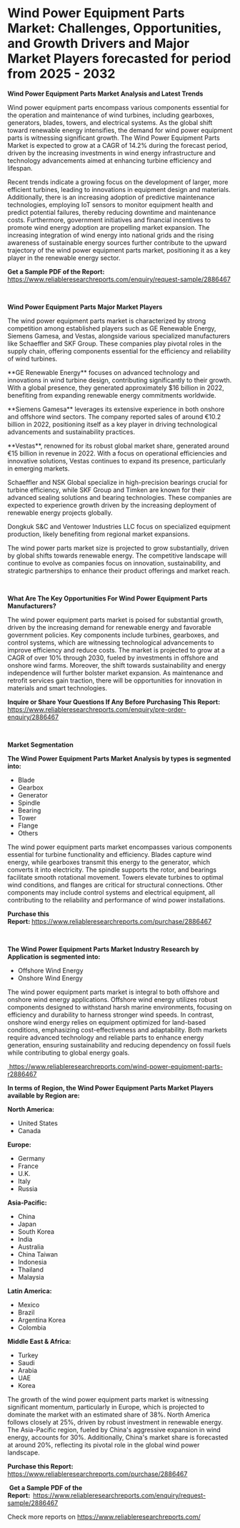<p><h1>Wind Power Equipment Parts Market: Challenges, Opportunities, and Growth Drivers and Major Market Players forecasted for period from 2025 - 2032</h1></p><p><strong>Wind Power Equipment Parts Market Analysis and Latest Trends</strong></p>
<p><p>Wind power equipment parts encompass various components essential for the operation and maintenance of wind turbines, including gearboxes, generators, blades, towers, and electrical systems. As the global shift toward renewable energy intensifies, the demand for wind power equipment parts is witnessing significant growth. The Wind Power Equipment Parts Market is expected to grow at a CAGR of 14.2% during the forecast period, driven by the increasing investments in wind energy infrastructure and technology advancements aimed at enhancing turbine efficiency and lifespan. </p><p>Recent trends indicate a growing focus on the development of larger, more efficient turbines, leading to innovations in equipment design and materials. Additionally, there is an increasing adoption of predictive maintenance technologies, employing IoT sensors to monitor equipment health and predict potential failures, thereby reducing downtime and maintenance costs. Furthermore, government initiatives and financial incentives to promote wind energy adoption are propelling market expansion. The increasing integration of wind energy into national grids and the rising awareness of sustainable energy sources further contribute to the upward trajectory of the wind power equipment parts market, positioning it as a key player in the renewable energy sector.</p></p>
<p><strong>Get a Sample PDF of the Report:&nbsp;</strong> <a href="https://www.reliableresearchreports.com/enquiry/request-sample/2886467?utm_campaign=3430&utm_medium=2&utm_source=Github&utm_content=ia&utm_term=13032025&utm_id=wind-power-equipment-parts">https://www.reliableresearchreports.com/enquiry/request-sample/2886467</a></p>
<p>&nbsp;</p>
<p><strong>Wind Power Equipment Parts Major Market Players</strong></p>
<p><p>The wind power equipment parts market is characterized by strong competition among established players such as GE Renewable Energy, Siemens Gamesa, and Vestas, alongside various specialized manufacturers like Schaeffler and SKF Group. These companies play pivotal roles in the supply chain, offering components essential for the efficiency and reliability of wind turbines.</p><p>**GE Renewable Energy** focuses on advanced technology and innovations in wind turbine design, contributing significantly to their growth. With a global presence, they generated approximately $16 billion in 2022, benefiting from expanding renewable energy commitments worldwide.</p><p>**Siemens Gamesa** leverages its extensive experience in both onshore and offshore wind sectors. The company reported sales of around €10.2 billion in 2022, positioning itself as a key player in driving technological advancements and sustainability practices.</p><p>**Vestas**, renowned for its robust global market share, generated around €15 billion in revenue in 2022. With a focus on operational efficiencies and innovative solutions, Vestas continues to expand its presence, particularly in emerging markets.</p><p>Schaeffler and NSK Global specialize in high-precision bearings crucial for turbine efficiency, while SKF Group and Timken are known for their advanced sealing solutions and bearing technologies. These companies are expected to experience growth driven by the increasing deployment of renewable energy projects globally.</p><p>Dongkuk S&C and Ventower Industries LLC focus on specialized equipment production, likely benefiting from regional market expansions.</p><p>The wind power parts market size is projected to grow substantially, driven by global shifts towards renewable energy. The competitive landscape will continue to evolve as companies focus on innovation, sustainability, and strategic partnerships to enhance their product offerings and market reach.</p></p>
<p>&nbsp;</p>
<p><strong>What Are The Key Opportunities For Wind Power Equipment Parts Manufacturers?</strong></p>
<p><p>The wind power equipment parts market is poised for substantial growth, driven by the increasing demand for renewable energy and favorable government policies. Key components include turbines, gearboxes, and control systems, which are witnessing technological advancements to improve efficiency and reduce costs. The market is projected to grow at a CAGR of over 10% through 2030, fueled by investments in offshore and onshore wind farms. Moreover, the shift towards sustainability and energy independence will further bolster market expansion. As maintenance and retrofit services gain traction, there will be opportunities for innovation in materials and smart technologies.</p></p>
<p><strong>Inquire or Share Your Questions If Any Before Purchasing This Report:</strong> <a href="https://www.reliableresearchreports.com/enquiry/pre-order-enquiry/2886467?utm_campaign=3430&utm_medium=2&utm_source=Github&utm_content=ia&utm_term=13032025&utm_id=wind-power-equipment-parts">https://www.reliableresearchreports.com/enquiry/pre-order-enquiry/2886467</a></p>
<p>&nbsp;</p>
<p><strong>Market Segmentation</strong></p>
<p><strong>The Wind Power Equipment Parts Market Analysis by types is segmented into:</strong></p>
<p><ul><li>Blade</li><li>Gearbox</li><li>Generator</li><li>Spindle</li><li>Bearing</li><li>Tower</li><li>Flange</li><li>Others</li></ul></p>
<p><p>The wind power equipment parts market encompasses various components essential for turbine functionality and efficiency. Blades capture wind energy, while gearboxes transmit this energy to the generator, which converts it into electricity. The spindle supports the rotor, and bearings facilitate smooth rotational movement. Towers elevate turbines to optimal wind conditions, and flanges are critical for structural connections. Other components may include control systems and electrical equipment, all contributing to the reliability and performance of wind power installations.</p></p>
<p><strong>Purchase this Report:&nbsp;</strong><a href="https://www.reliableresearchreports.com/purchase/2886467?utm_campaign=3430&utm_medium=2&utm_source=Github&utm_content=ia&utm_term=13032025&utm_id=wind-power-equipment-parts">https://www.reliableresearchreports.com/purchase/2886467</a></p>
<p>&nbsp;</p>
<p><strong>The Wind Power Equipment Parts Market Industry Research by Application is segmented into:</strong></p>
<p><ul><li>Offshore Wind Energy</li><li>Onshore Wind Energy</li></ul></p>
<p><p>The wind power equipment parts market is integral to both offshore and onshore wind energy applications. Offshore wind energy utilizes robust components designed to withstand harsh marine environments, focusing on efficiency and durability to harness stronger wind speeds. In contrast, onshore wind energy relies on equipment optimized for land-based conditions, emphasizing cost-effectiveness and adaptability. Both markets require advanced technology and reliable parts to enhance energy generation, ensuring sustainability and reducing dependency on fossil fuels while contributing to global energy goals.</p></p>
<p><a href="https://www.reliableresearchreports.com/wind-power-equipment-parts-r2886467?utm_campaign=3430&utm_medium=2&utm_source=Github&utm_content=ia&utm_term=13032025&utm_id=wind-power-equipment-parts">&nbsp;https://www.reliableresearchreports.com/wind-power-equipment-parts-r2886467</a></p>
<p><strong>In terms of Region, the Wind Power Equipment Parts Market Players available by Region are:</strong></p>
<p>
    <p> <strong> North America: </strong>
        <ul>
            <li>United States</li>
            <li>Canada</li>
        </ul>
        </p> 
    <p> <strong> Europe: </strong>
        <ul>
            <li>Germany</li>
            <li>France</li>
            <li>U.K.</li>
            <li>Italy</li>
            <li>Russia</li>
        </ul>
        </p> 
    <p> <strong> Asia-Pacific: </strong>
        <ul>
            <li>China</li>
            <li>Japan</li>
            <li>South Korea</li>
            <li>India</li>
            <li>Australia</li>
            <li>China Taiwan</li>
            <li>Indonesia</li>
            <li>Thailand</li>
            <li>Malaysia</li>
        </ul>
        </p> 
    <p> <strong> Latin America: </strong>
        <ul>
            <li>Mexico</li>
            <li>Brazil</li>
            <li>Argentina Korea</li>
            <li>Colombia</li>
        </ul>
        </p> 
    <p> <strong> Middle East & Africa: </strong>
        <ul>
            <li>Turkey</li>
            <li>Saudi</li>
            <li>Arabia</li>
            <li>UAE</li>
            <li>Korea</li>
        </ul>
    </p>
    </p>
<p><p>The growth of the wind power equipment parts market is witnessing significant momentum, particularly in Europe, which is projected to dominate the market with an estimated share of 38%. North America follows closely at 25%, driven by robust investment in renewable energy. The Asia-Pacific region, fueled by China's aggressive expansion in wind energy, accounts for 30%. Additionally, China's market share is forecasted at around 20%, reflecting its pivotal role in the global wind power landscape.</p></p>
<p><strong>Purchase this Report: </strong><a href="https://www.reliableresearchreports.com/purchase/2886467?utm_campaign=3430&utm_medium=2&utm_source=Github&utm_content=ia&utm_term=13032025&utm_id=wind-power-equipment-parts">https://www.reliableresearchreports.com/purchase/2886467</a></p>
<p>&nbsp;<strong>Get a Sample PDF of the Report:&nbsp;&nbsp;</strong><a href="https://www.reliableresearchreports.com/enquiry/request-sample/2886467?utm_campaign=3430&utm_medium=2&utm_source=Github&utm_content=ia&utm_term=13032025&utm_id=wind-power-equipment-parts">https://www.reliableresearchreports.com/enquiry/request-sample/2886467</a></p>
<p><strong></strong></p>
<p>Check more reports on <a href="https://www.reliableresearchreports.com/?utm_campaign=3430&utm_medium=2&utm_source=Github&utm_content=ia&utm_term=13032025&utm_id=wind-power-equipment-parts">https://www.reliableresearchreports.com/</a></p>